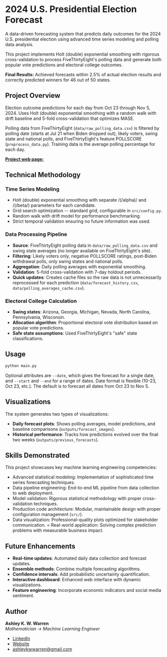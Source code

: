# 2024 U.S. Presidential Election Forecast

A data-driven forecasting system that predicts daily outcomes for the 2024 U.S. presidential election using advanced time series modeling and polling data analysis. 

This project implements Holt (double) exponential smoothing with rigorous cross-validation to process FiveThirtyEight's polling data and generate both popular vote predictions and electoral college outcomes.

__Final Results:__ Achieved forecasts within 2.5% of actual election results and correctly predicted winners for 46 out of 50 states.

## Project Overview

Election outcome predictions for each day from Oct 23 through Nov 5, 2024. Uses Holt (double) exponential smoothing with a random walk with drift baseline and 5-fold cross-validation that optimizes MASE.

Polling data from FiveThirtyEight (`data/raw_polling_data.csv`) is filtered by polling date (starts at Jul 21 when Biden dropped out), likely voters, swing state and national polls, and FiveThirtyEight's feature POLLSCORE (`preprocess_data.py`).  Training data is the average polling percentage for each day.  

[__Project web page:__](https://wh33les.github.io/us-election-forecast-2024/)

## Technical Methodology

### Time Series Modeling
- Holt (double) exponential smoothing with separate /(/alpha)/ and /(/beta/) parameters for each candidate.
- Grid search optimization -- standard grid, configurable in `src/config.py`.
- Random walk with drift model for performance benchmarking.
- Strict temporal validation ensuring no future information was used.

### Data Processing Pipeline
- **Source**: FiveThirtyEight polling data in `data/raw_polling_data.csv` and swing state averages (no longer available on FiveThirtyEight's site).
- **Filtering**: Likely voters only, negative POLLSCORE ratings, post-Biden withdrawal polls, only swing states and national polls.
- **Aggregation**: Daily polling averages with exponential smoothing.
- **Validation**: 5-fold cross-validation with 7-day holdout periods.
- **Quick updates**: Creates cache files so the raw data is not unnecessarily reprocessed for each prediction (`data/forecast_history.csv`, `data/polling_averages_cache.csv`).

### Electoral College Calculation
- **Swing states**: Arizona, Georgia, Michigan, Nevada, North Carolina, Pennsylvania, Wisconsin.
- **Allocation algorithm**: Proportional electoral vote distribution based on popular vote predictions.
- **Safe state assumptions**: Used FiveThirtyEight's "safe" state classifications.

## Usage
```python
python main.py
```

Optional attributes are `--date`, which gives the forecast for a single date, and `--start` and `--end` for a range of dates.  Date format is flexible (10-23, Oct 23, etc.).  The default is to forecast all dates from Oct 23 to Nov 5.

## Visualizations

The system generates two types of visualizations:

- **Daily forecast plots**: Shows polling averages, model predictions, and baseline comparisons (`outputs/forecast_images`).
- **Historical performance**: Tracks how predictions evolved over the final two weeks (`outputs/previous_forecasts`).

## Skills Demonstrated
This project showcases key machine learning engineering competencies:

- Advanced statistical modeling: Implementation of sophisticated time series forecasting techniques.
- Data pipeline engineering: End-to-end ML pipeline from data collection to web deployment.
- Model validation: Rigorous statistical methodology with proper cross-validation techniques.
- Production code architecture: Modular, maintainable design with proper configuration management (`src/`).
- Data visualization: Professional-quality plots optimized for stakeholder communication.
= Real-world application: Solving complex prediction problems with measurable business impact.

## Future Enhancements

- **Real-time updates**: Automated daily data collection and forecast updates.
- **Ensemble methods**: Combine multiple forecasting algorithms.
- **Confidence intervals**: Add probabilistic uncertainty quantification.
- **Interactive dashboard**: Enhanced web interface with dynamic visualizations.
- **Feature engineering**: Incorporate economic indicators and social media sentiment.

## Author

**Ashley K. W. Warren**  
*Mathematician → Machine Learning Engineer*

- [LinkedIn](https://www.linkedin.com/in/ashleykwwarren)
- [Website](https://wh33les.github.io)
- [ashleykwwarren@gmail.com](mailto:ashleykwwarren@gmail.com)